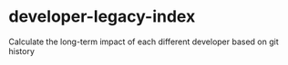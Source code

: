 # developer-legacy-index
Calculate the long-term impact of each different developer based on git history
